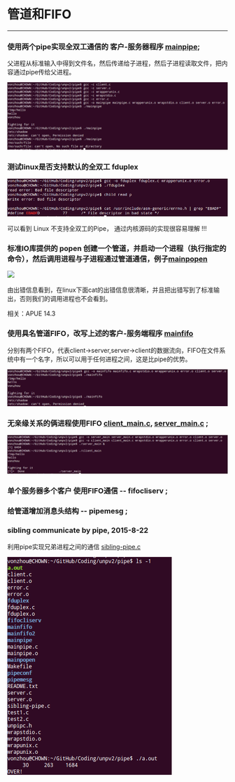 # 管道和FIFO
---


### 使用两个pipe实现全双工通信的 客户-服务器程序  [mainpipe](mainpipe.c);

父进程从标准输入中得到文件名，然后传递给子进程，然后子进程读取文件，把内容通过pipe传给父进程。

![](mainpipe.png)

### 测试linux是否支持默认的全双工 fduplex

![](pipe-duplex-test.png)

可以看到 Linux 不支持全双工的Pipe， 通过内核源码的实现很容易理解 !!! 

### 标准IO库提供的 popen 创建一个管道，并启动一个进程（执行指定的命令），然后调用进程与子进程通过管道通信，例子[mainpopen](mainpopen.c) 

![](mainpopen.png)

由出错信息看到，在linux下面cat的出错信息很清晰，并且把出错写到了标准输出，否则我们的调用进程也不会看到。

相关：APUE 14.3

### 使用具名管道FIFO，改写上述的客户-服务端程序   [mainfifo](mainfifo.c)

分别有两个FIFO，代表client->server,server->client的数据流向，FIFO在文件系统中有一个名字，所以可以用于任何进程之间，这是比pipe的优势。

![](mainfifo.png)

### 无亲缘关系的俩进程使用FIFO   [client_main.c](client_main.c), [server_main.c](server_main.c) ;

![](client-server-main.png)


### 单个服务器多个客户 使用FIFO通信  -- fifocliserv ;

### 给管道增加消息头结构    -- pipemesg ;


###  sibling communicate by pipe, 2015-8-22 

利用pipe实现兄弟进程之间的通信 [sibling-pipe.c](sibling-pipe.c)

![](sibling-pipe.png)

###








